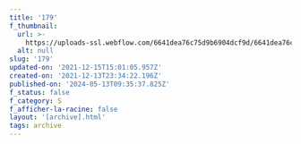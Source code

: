 ```yaml
---
title: '179'
f_thumbnail:
  url: >-
    https://uploads-ssl.webflow.com/6641dea76c75d9b6904dcf9d/6641dea76c75d9b6904dd291_179.jpg
  alt: null
slug: '179'
updated-on: '2021-12-15T15:01:05.957Z'
created-on: '2021-12-13T23:34:22.196Z'
published-on: '2024-05-13T09:35:37.825Z'
f_status: false
f_category: S
f_afficher-la-racine: false
layout: '[archive].html'
tags: archive
---
```



